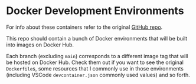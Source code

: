 # Docker Development Environments

For info about these containers refer to the original [GitHub repo](https://github.com/gabrieleara/dev_environments).

This repo should contain a bunch of Docker environments that will be built into
images on Docker Hub.

Each branch (excluding `main`) corresponds to a different image tag that will be
hosted on Docker Hub. Check them out if you want to see the original
`Dockerfile`s, some resources that I commonly use in those environments
(including VSCode `devcontainer.json` commonly used values) and so forth.
